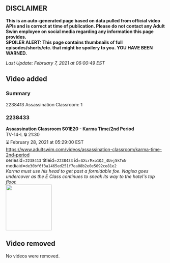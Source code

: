 ## DISCLAIMER
**This is an auto-generated page based on data pulled from official video APIs and is correct at time of publication. Please do not contact any Adult Swim employee on social media regarding any information this page provides.**  
**SPOILER ALERT: This page contains thumbnails of full episodes/shorts/etc. that might be spoilery to you. YOU HAVE BEEN WARNED.**  

_Last Update: February 7, 2021 at 06:00:49 EST_
## Video added
### Summary
2238413 Assassination Classroom: 1  
### 2238433
**Assassination Classroom S01E20 - Karma Time/2nd Period**  
TV-14-L 🔒 21:30  
⌛ February 28, 2021 at 05:29:00 EST  
https://www.adultswim.com/videos/assassination-classroom/karma-time-2nd-period  
seriesid=`2238413` titleid=`2238433` id=`AXcrMxo1QJ_4Uej5kTnN` mediaid=`de30bf6f3a1465ed251f7ea08b2e0e5092ce81e2`  
_Karma must use his head to get past a formidable foe. Nagisa goes undercover as the E Class continues to sneak its way to the hotel's top floor._  
<a href="https://media.cdn.adultswim.com/uploads/20210122/thumbnails/2_21122124530-AssassinationClass_120_KarmaTime2ndPeriod.jpg"><img src="https://media.cdn.adultswim.com/uploads/20210122/thumbnails/2_21122124530-AssassinationClass_120_KarmaTime2ndPeriod.jpg" height="144px" /></a>
## Video removed
No videos were removed.  
